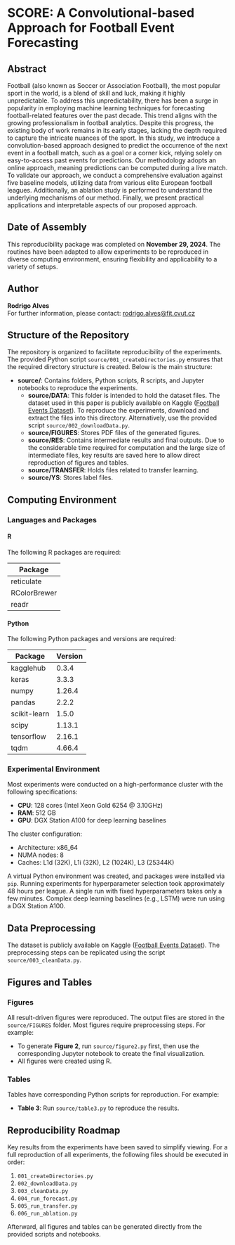 # SCORE: A Convolutional-based Approach for Football Event Forecasting

## Abstract

Football (also known as Soccer or Association Football), the most popular sport in the world, is a blend of skill and luck, making it highly unpredictable. To address this unpredictability, there has been a surge in popularity in employing machine learning techniques for forecasting football-related features over the past decade. This trend aligns with the growing professionalism in football analytics. Despite this progress, the existing body of work remains in its early stages, lacking the depth required to capture the intricate nuances of the sport. In this study, we introduce a convolution-based approach designed to predict the occurrence of the next event in a football match, such as a goal or a corner kick, relying solely on easy-to-access past events for predictions. Our methodology adopts an online approach, meaning predictions can be computed during a live match. To validate our approach, we conduct a comprehensive evaluation against five baseline models, utilizing data from various elite European football leagues. Additionally, an ablation study is performed to understand the underlying mechanisms of our method. Finally, we present practical applications and interpretable aspects of our proposed approach.


## Date of Assembly

This reproducibility package was completed on **November 29, 2024**. The routines have been adapted to allow experiments to be reproduced in diverse computing environment, ensuring flexibility and applicability to a variety of setups.

## Author

**Rodrigo Alves**\
For further information, please contact: [rodrigo.alves@fit.cvut.cz](mailto\:rodrigo.alves@fit.cvut.cz)

## Structure of the Repository

The repository is organized to facilitate reproducibility of the experiments. The provided Python script `source/001_createDirectories.py` ensures that the required directory structure is created. Below is the main structure:

- **source/**: Contains folders, Python scripts, R scripts, and Jupyter notebooks to reproduce the experiments.
  - **source/DATA**: This folder is intended to hold the dataset files. The dataset used in this paper is publicly available on Kaggle ([Football Events Dataset](https://kaggle.com/datasets/secareanualin/football-events)). To reproduce the experiments, download and extract the files into this directory. Alternatively, use the provided script `source/002_downloadData.py`.
  - **source/FIGURES**: Stores PDF files of the generated figures.
  - **source/RES**: Contains intermediate results and final outputs. Due to the considerable time required for computation and the large size of intermediate files, key results are saved here to allow direct reproduction of figures and tables.
  - **source/TRANSFER**: Holds files related to transfer learning.
  - **source/YS**: Stores label files.

## Computing Environment

### Languages and Packages

#### R

The following R packages are required:

| Package      |
| ------------ |
| reticulate   |
| RColorBrewer |
| readr        |

#### Python

The following Python packages and versions are required:

| Package      | Version |
| ------------ | ------- |
| kagglehub    | 0.3.4   |
| keras        | 3.3.3   |
| numpy        | 1.26.4  |
| pandas       | 2.2.2   |
| scikit-learn | 1.5.0   |
| scipy        | 1.13.1  |
| tensorflow   | 2.16.1  |
| tqdm         | 4.66.4  |

### Experimental Environment

Most experiments were conducted on a high-performance cluster with the following specifications:
- **CPU**: 128 cores (Intel Xeon Gold 6254 @ 3.10GHz)
- **RAM**: 512 GB
- **GPU**: DGX Station A100 for deep learning baselines

The cluster configuration:
- Architecture: x86_64
- NUMA nodes: 8
- Caches: L1d (32K), L1i (32K), L2 (1024K), L3 (25344K)

A virtual Python environment was created, and packages were installed via `pip`. Running experiments for hyperparameter selection took approximately 48 hours per league. A single run with fixed hyperparameters takes only a few minutes. Complex deep learning baselines (e.g., LSTM) were run using a DGX Station A100.

## Data Preprocessing

The dataset is publicly available on Kaggle ([Football Events Dataset](https://kaggle.com/datasets/secareanualin/football-events)). The preprocessing steps can be replicated using the script `source/003_cleanData.py`.

## Figures and Tables

### Figures

All result-driven figures were reproduced. The output files are stored in the `source/FIGURES` folder. Most figures require preprocessing steps. For example:

- To generate **Figure 2**, run `source/figure2.py` first, then use the corresponding Jupyter notebook to create the final visualization.
- All figures were created using R.

### Tables

Tables have corresponding Python scripts for reproduction. For example:

- **Table 3**: Run `source/table3.py` to reproduce the results.

## Reproducibility Roadmap

Key results from the experiments have been saved to simplify viewing. For a full reproduction of all experiments, the following files should be executed in order:

1. `001_createDirectories.py`
2. `002_downloadData.py`
3. `003_cleanData.py`
4. `004_run_forecast.py`
5. `005_run_transfer.py`
6. `006_run_ablation.py`


Afterward, all figures and tables can be generated directly from the provided scripts and notebooks.

